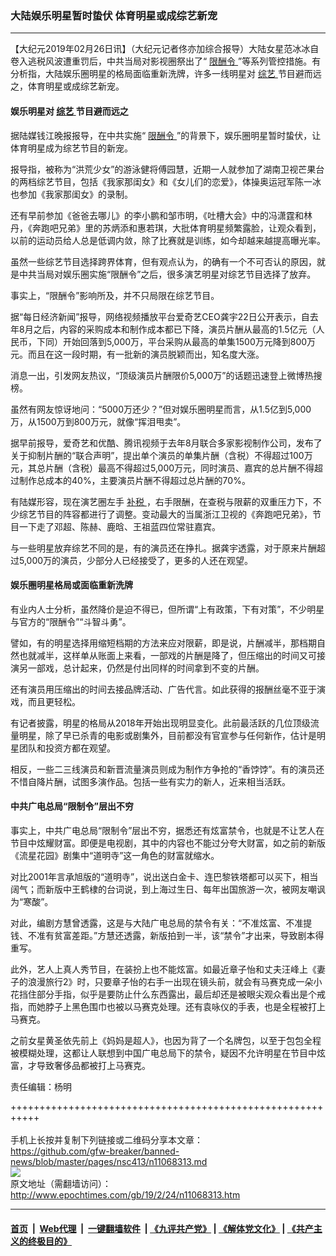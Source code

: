 ### 大陆娱乐明星暂时蛰伏 体育明星或成综艺新宠
------------------------

<p>
 【大纪元2019年02月26日讯】（大纪元记者佟亦加综合报导）大陆女星范冰冰自卷入逃税风波遭重罚后，中共当局对影视圈祭出了“
 <a href="http://www.epochtimes.com/gb/tag/%E9%99%90%E9%85%AC%E4%BB%A4.html">
  限酬令
 </a>
 ”等系列管控措施。有分析指，大陆娱乐圈明星的格局面临重新洗牌，许多一线明星对
 <a href="http://www.epochtimes.com/gb/tag/%E7%BB%BC%E8%89%BA.html">
  综艺
 </a>
 节目避而远之，体育明星或成综艺新宠。
</p>
<h4>
 娱乐明星对
 <a href="http://www.epochtimes.com/gb/tag/%E7%BB%BC%E8%89%BA.html">
  综艺
 </a>
 节目避而远之
</h4>
<p>
 据陆媒钱江晚报报导，在中共实施“
 <a href="http://www.epochtimes.com/gb/tag/%E9%99%90%E9%85%AC%E4%BB%A4.html">
  限酬令
 </a>
 ”的背景下，娱乐圈明星暂时蛰伏，让体育明星成为综艺节目的新宠。
</p>
<p>
 报导指，被称为“洪荒少女”的游泳健将傅园慧，近期一人就参加了湖南卫视芒果台的两档综艺节目，包括《我家那闺女》和《女儿们的恋爱》，体操奥运冠军陈一冰也参加《我家那闺女》的录制。
</p>
<p>
 还有早前参加《爸爸去哪儿》的李小鹏和邹市明，《吐槽大会》中的冯潇霆和林丹，《奔跑吧兄弟》里的苏炳添和惠若琪，大批体育明星频繁露脸，让观众看到，以前的运动员给人总是低调内敛，除了比赛就是训练，如今却越来越提高曝光率。
</p>
<p>
 虽然一些综艺节目选择跨界体育，但有观点认为，的确有一个不可否认的原因，就是中共当局对娱乐圈实施“限酬令”之后，很多演艺明星对综艺节目选择了放弃。
</p>
<p>
 事实上，“限酬令”影响所及，并不只局限在综艺节目。
</p>
<p>
 据“每日经济新闻”报导，网络视频播放平台爱奇艺CEO龚宇22日公开表示，自去年8月之后，内容的采购成本和制作成本都已下降，演员片酬从最高的1.5亿元（人民币，下同）开始回落到5,000万，平台采购从最高的单集1500万元降到800万元。而且在这一段时期，有一批新的演员脱颖而出，知名度大涨。
</p>
<p>
 消息一出，引发网友热议，“顶级演员片酬限价5,000万”的话题迅速登上微博热搜榜。
</p>
<p>
 虽然有网友惊讶地问：“5000万还少？”但对娱乐圈明星而言，从1.5亿到5,000万，从1500万到800万元，就像“挥泪甩卖”。
</p>
<p>
 据早前报导，爱奇艺和优酷、腾讯视频于去年8月联合多家影视制作公司，发布了关于抑制片酬的“联合声明”，提出单个演员的单集片酬（含税）不得超过100万元，其总片酬（含税）最高不得超过5,000万元，同时演员、嘉宾的总片酬不得超过制作总成本的40%，主要演员片酬不得超过总片酬的70%。
</p>
<p>
 有陆媒形容，现在演艺圈左手
 <a href="http://www.epochtimes.com/gb/tag/%E8%A1%A5%E7%A8%8E.html">
  补税
 </a>
 ，右手限酬，在查税与限薪的双重压力下，不少综艺节目的阵容都进行了调整。变动最大的当属浙江卫视的《奔跑吧兄弟》，节目一下走了邓超、陈赫、鹿晗、王祖蓝四位常驻嘉宾。
</p>
<p>
 与一些明星放弃综艺不同的是，有的演员还在挣扎。据龚宇透露，对于原来片酬超过5,000万的演员，少部分人已经接受了，更多的人还在观望。
</p>
<h4>
 娱乐圈明星格局或面临重新洗牌
</h4>
<p>
 有业内人士分析，虽然降价是迫不得已，但所谓“上有政策，下有对策”，不少明星与官方的“限酬令”“斗智斗勇”。
</p>
<p>
 譬如，有的明星选择用缩短档期的方法来应对限薪，即是说，片酬减半，那档期自然也就减半，这样单从账面上来看，一部戏的片酬是降了，但压缩出的时间又可接演另一部戏，总计起来，仍然是付出同样的时间拿到不变的片酬。
</p>
<p>
 还有演员用压缩出的时间去接品牌活动、广告代言。如此获得的报酬丝毫不亚于演戏，而且更轻松。
</p>
<p>
 有记者披露，明星的格局从2018年开始出现明显变化。此前最活跃的几位顶级流量明星，除了早已杀青的电影或剧集外，目前都没有官宣参与任何新作，估计是明星团队和投资方都在观望。
</p>
<p>
 相反，一些二三线演员和新晋流量演员则成为制作方争抢的“香饽饽”。有的演员还不惜自降片酬，试图多演作品。包括一些有实力的新人，近来相当活跃。
</p>
<h4>
 中共广电总局“限制令”层出不穷
</h4>
<p>
 事实上，中共广电总局“限制令”层出不穷，据悉还有炫富禁令，也就是不让艺人在节目中炫耀财富。即便是电视剧，其中的内容也不能过分夸大财富，如之前的新版《流星花园》剧集中“道明寺”这一角色的财富就缩水。
</p>
<p>
 对比2001年言承旭版的“道明寺”，说出送白金卡、连巴黎铁塔都可以买下，相当阔气；而新版中王鹤棣的台词说，到上海过生日、每年出国旅游一次，被网友嘲讽为“寒酸”。
</p>
<p>
 对此，编剧方慧曾透露，这是与大陆广电总局的禁令有关：“不准炫富、不准提钱、不准有贫富差距。”方慧还透露，新版拍到一半，该“禁令”才出来，导致剧本得重写。
</p>
<p>
 此外，艺人上真人秀节目，在装扮上也不能炫富。如最近章子怡和丈夫汪峰上《妻子的浪漫旅行2》时，只要章子怡的右手一出现在镜头前，就会有马赛克成一朵小花挡住部分手指，似乎是要防止什么东西露出，最后却还是被眼尖观众看出是个戒指，而她脖子上黑色围巾也被以马赛克处理。还有袁咏仪的手表，也是全程被打上马赛克。
</p>
<p>
 之前女星黄圣依先前上《妈妈是超人》，也因为背了一个名牌包，以至于包包全程被模糊处理，这都让人联想到中国广电总局下的禁令，疑因不允许明星在节目中炫富，才导致奢侈品都被打上马赛克。
</p>
<p>
 责任编辑：杨明
</p>

+++++++++++++++++++++++++++++++++++++++++++++++++++++++++++<br/><br/>
手机上长按并复制下列链接或二维码分享本文章：<br/>
https://github.com/gfw-breaker/banned-news/blob/master/pages/nsc413/n11068313.md <br/>
<a href='https://github.com/gfw-breaker/banned-news/blob/master/pages/nsc413/n11068313.md'><img src='https://github.com/gfw-breaker/banned-news/blob/master/pages/nsc413/n11068313.md.png'/></a> <br/>
原文地址（需翻墙访问）：http://www.epochtimes.com/gb/19/2/24/n11068313.htm


------------------------
#### [首页](https://github.com/gfw-breaker/banned-news/blob/master/README.md) &nbsp;|&nbsp; [Web代理](https://github.com/labour-camp/helloworld) &nbsp;|&nbsp; [一键翻墙软件](https://github.com/gfw-breaker/nogfw/blob/master/README.md) &nbsp;| [《九评共产党》](https://github.com/gfw-breaker/9ping.md/blob/master/README.md#九评之一评共产党是什么) | [《解体党文化》](https://github.com/gfw-breaker/jtdwh.md/blob/master/README.md) | [《共产主义的终极目的》](https://github.com/gfw-breaker/gczydzjmd.md/blob/master/README.md)

